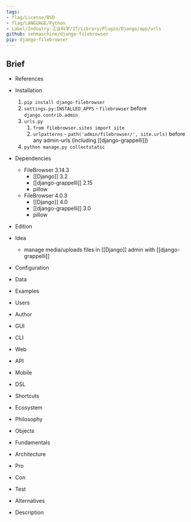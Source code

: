 ```yaml
---
tags:
- flag/License/BSD
- flag/LANGUAGE/Python
- Label/Industry-工业科学/IT/Library/Plugin/Django/app/urls
github: sehmaschine/django-filebrowser
pip: django-filebrowser
---
```


## Brief

- References

- Installation
    1. `pip install django-filebrowser`
    2. `settings.py:INSTALLED_APPS` - `filebrowser` before `django.contrib.admin`
    3. `urls.py`
        1. `from filebrowser.sites import site`
        1. `urlpatterns` - `path('admin/filebrowser/', site.urls)` before any admin-urls (including [[django-grappelli]])
    4. `python manage.py collectstatic`

- Dependencies
    - FileBrowser 3.14.3
        - [[Django]] 3.2
        - [[django-grappelli]] 2.15
        - pillow
    - FileBrowser 4.0.3
        - [[Django]] 4.0
        - [[django-grappelli]] 3.0
        - pillow

- Edition

- Idea
    - manage media/uploads files in [[Django]] admin with [[django-grappelli]]

- Configuration

- Data

- Examples

- Users

- Author

- GUI

- CLI

- Web

- API

- Mobile

- DSL

- Shortcuts

- Ecosystem

- Philosophy

- Objects

- Fundamentals

- Architecture

- Pro

- Con

- Test

- Alternatives

- Description
